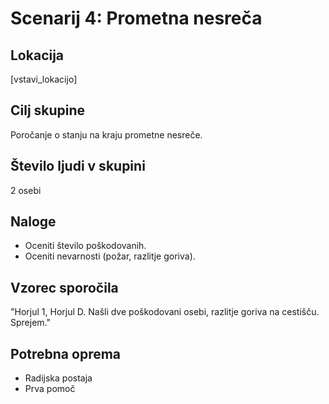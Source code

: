 # Scenarij 4: Prometna nesreča

## Lokacija
[vstavi_lokacijo]

## Cilj skupine
Poročanje o stanju na kraju prometne nesreče.

## Število ljudi v skupini
2 osebi

## Naloge
- Oceniti število poškodovanih.
- Oceniti nevarnosti (požar, razlitje goriva).

## Vzorec sporočila
"Horjul 1, Horjul D. Našli dve poškodovani osebi, razlitje goriva na cestišču. Sprejem."

## Potrebna oprema
- Radijska postaja
- Prva pomoč
